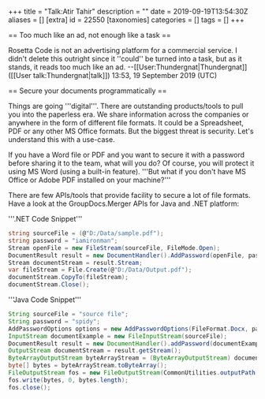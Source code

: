 +++
title = "Talk:Atir Tahir"
description = ""
date = 2019-09-19T13:54:30Z
aliases = []
[extra]
id = 22550
[taxonomies]
categories = []
tags = []
+++

== Too much like an ad, not enough like a task ==


Rosetta Code is not an advertising platform for a commercial service. I didn't delete this outright since it ''could'' be turned into a task, but as it stands, it reads too much like an ad.  --[[User:Thundergnat|Thundergnat]] ([[User talk:Thundergnat|talk]]) 13:53, 19 September 2019 (UTC)  


== Secure your documents programmatically ==

Things are going '''digital'''. There are outstanding products/tools to pull you into the paperless era. We share information across the companies or anywhere in the form of different file formats. It could be a Spreadsheet, PDF or any other MS Office formats. But the biggest threat is security. Let's understand this with a use-case.

If you have a Word file or PDF and you want to secure it with a password before sharing it to the team, what will you do? Of course, you will protect it using MS Word (using a built-in feature). '''But what if you don't have MS Office or Adobe PDF installed on your machine?'''

There are few APIs/tools that provide facility to secure a lot of file formats. Have a look at the GroupDocs.Merger APIs for Java and .NET platform:

'''.NET Code Snippet'''

```C#
string sourceFile = (@"D:/Data/sample.pdf");
string password = "iamironman"; 
Stream openFile = new FileStream(sourceFile, FileMode.Open); 
DocumentResult result = new DocumentHandler().AddPassword(openFile, password); 
Stream documentStream = result.Stream; 
var fileStream = File.Create(@"D:/Data/Output.pdf");
documentStream.CopyTo(fileStream);
documentStream.Close();
```


'''Java Code Snippet'''

```java
String sourceFile = "source file";
String password = "spidy";
AddPasswordOptions options = new AddPasswordOptions(FileFormat.Docx, password);
InputStream documentExample = new FileInputStream(sourceFile);
DocumentResult result = new DocumentHandler().addPassword(documentExample, options);
OutputStream documentStream = result.getStream();
ByteArrayOutputStream byteArrayStream = (ByteArrayOutputStream) documentStream;
byte[] bytes = byteArrayStream.toByteArray();
FileOutputStream fos = new FileOutputStream(CommonUtilities.outputPath + fileName);
fos.write(bytes, 0, bytes.length);
fos.close();
```

